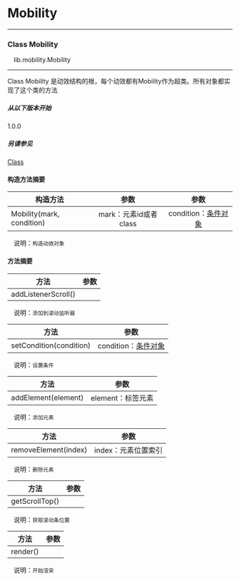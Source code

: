 # Mobility
***

### Class Mobility
&emsp;lib.mobility.Mobility
***
Class Mobility 是动效结构的根，每个动效都有Mobility作为超类。所有对象都实现了这个类的方法
##### 从以下版本开始
1.0.0
##### 另请参见
[Class](http://es6.ruanyifeng.com/#docs/class-extends)

#### 构造方法摘要
| 构造方法 | 参数 | 参数 |
| --- | :---: | :----: |
|  Mobility(mark, condition) | mark：元素id或者class | condition：[条件对象](/api/condition) |
&emsp;说明：`构造动效对象`

#### 方法摘要
| 方法 | 参数 |
| --- | :---: |
| addListenerScroll() |
&emsp;说明：`添加到滚动监听器`

| 方法 | 参数 |
| --- | :---: |
| setCondition(condition) | condition：[条件对象](/api/condition) |
&emsp;说明：`设置条件`

| 方法 | 参数 |
| --- | :---: |
| addElement(element) | element：标签元素 |
&emsp;说明：`添加元素`

| 方法 | 参数 |
| --- | :---: |
| removeElement(index) | index：元素位置索引 |
&emsp;说明：`删除元素`

| 方法 | 参数 |
| --- | :---: |
| getScrollTop() |
&emsp;说明：`获取滚动条位置`

| 方法 | 参数 |
| --- | :---: |
| render() |
&emsp;说明：`开始渲染`
